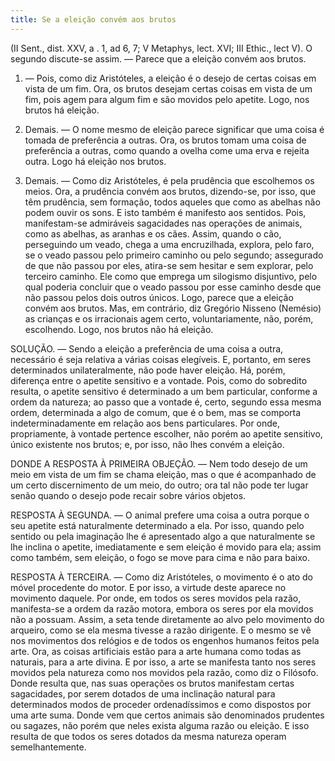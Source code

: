```yaml
---
title: Se a eleição convém aos brutos
---
```


(II Sent., dist. XXV, a . 1, ad 6, 7; V Metaphys, lect. XVI; III Ethic., lect V).
  O segundo discute-se assim. ― Parece que a eleição convém aos brutos.  

1. ― Pois, como diz Aristóteles, a eleição é o desejo de certas coisas em vista de um fim. Ora, os brutos desejam certas coisas em vista de um fim, pois agem para algum fim e são movidos pelo apetite. Logo, nos brutos há eleição.  

2. Demais. ― O nome mesmo de eleição parece significar que uma coisa é tomada de preferência a outras. Ora, os brutos tomam uma coisa de preferência a outras, como quando a ovelha come uma erva e rejeita outra. Logo há eleição nos brutos.  

3. Demais. ― Como diz Aristóteles, é pela prudência que escolhemos os meios. Ora, a prudência convém aos brutos, dizendo-se, por isso, que têm prudência, sem formação, todos aqueles que como as abelhas não podem ouvir os sons. E isto também é manifesto aos sentidos. Pois, manifestam-se admiráveis sagacidades nas operações de animais, como as abelhas, as aranhas e os cães. Assim, quando o cão, perseguindo um veado, chega a uma encruzilhada, explora, pelo faro, se o veado passou pelo primeiro caminho ou pelo segundo; assegurado de que não passou por eles, atira-se sem hesitar e sem explorar, pelo terceiro caminho. Ele como que emprega um silogismo disjuntivo, pelo qual poderia concluir que o veado passou por esse caminho desde que não passou pelos dois outros únicos. Logo, parece que a eleição convém aos brutos.  Mas, em contrário, diz Gregório Nisseno (Nemésio) as crianças e os irracionais agem certo, voluntariamente, não, porém, escolhendo. Logo, nos brutos não há eleição.  

SOLUÇÃO. ― Sendo a eleição a preferência de uma coisa a outra, necessário é seja relativa a várias coisas elegíveis. E, portanto, em seres determinados unilateralmente, não pode haver eleição. Há, porém, diferença entre o apetite sensitivo e a vontade. Pois, como do sobredito resulta, o apetite sensitivo é determinado a um bem particular, conforme a ordem da natureza; ao passo que a vontade é, certo, segundo essa mesma ordem, determinada a algo de comum, que é o bem, mas se comporta indeterminadamente em relação aos bens particulares. Por onde, propriamente, à vontade pertence escolher, não porém ao apetite sensitivo, único existente nos brutos; e, por isso, não lhes convém a eleição.  

DONDE A RESPOSTA À PRIMEIRA OBJEÇÃO. — Nem todo desejo de um meio em vista de um fim se chama eleição, mas o que é acompanhado de um certo discernimento de um meio, do outro; ora tal não pode ter lugar senão quando o desejo pode recair sobre vários objetos.  

RESPOSTA À SEGUNDA. ― O animal prefere uma coisa a outra porque o seu apetite está naturalmente determinado a ela. Por isso, quando pelo sentido ou pela imaginação lhe é apresentado algo a que naturalmente se lhe inclina o apetite, imediatamente e sem eleição é movido para ela; assim como também, sem eleição, o fogo se move para cima e não para baixo.  

RESPOSTA À TERCEIRA. ― Como diz Aristóteles, o movimento é o ato do móvel procedente do motor. E por isso, a virtude deste aparece no movimento daquele. Por onde, em todos os seres movidos pela razão, manifesta-se a ordem da razão motora, embora os seres por ela movidos não a possuam. Assim, a seta tende diretamente ao alvo pelo movimento do arqueiro, como se ela mesma tivesse a razão dirigente. E o mesmo se vê nos movimentos dos relógios e de todos os engenhos humanos feitos pela arte. Ora, as coisas artificiais estão para a arte humana como todas as naturais, para a arte divina. E por isso, a arte se manifesta tanto nos seres movidos pela natureza como nos movidos pela razão, como diz o Filósofo. Donde resulta que, nas suas operações os brutos manifestam certas sagacidades, por serem dotados de uma inclinação natural para determinados modos de proceder ordenadíssimos e como dispostos por uma arte suma. Donde vem que certos animais são denominados prudentes ou sagazes, não porém que neles exista alguma razão ou eleição. E isso resulta de que todos os seres dotados da mesma natureza operam semelhantemente.